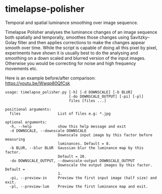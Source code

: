 # timelapse-polisher
Temporal and spatial luminance smoothing over image sequence.

Timelapse Polisher analyses the luminance changes of an image sequence both spatially and temporally, smoothes those changes using Savitzky–Golay filter and then applies corrections to make the changes appear smooth over time. While the script is capable of doing all this pixel by pixel, experiments have shown it is usually best to do the analysing and smoothing on a down scaled and blurred version of the input images. Otherwise you would be correcting for noise and high frequency movements etc.

Here is an example before/after comparison: https://youtu.be/Wwqp80QfCsk

```
usage: timelapse_polisher.py [-h] [-d DOWNSCALE] [-b BLUR]
                             [-do DOWNSCALE_OUTPUT] [-pi] [-pl]
                             files [files ...]

positional arguments:
  files                 List of files e.g: *.jpg

optional arguments:
  -h, --help            show this help message and exit
  -d DOWNSCALE, --downscale DOWNSCALE
                        Downscale input image by this factor before measuring
                        luminances. Default = 8.
  -b BLUR, --blur BLUR  Gaussian blur the luminance map by this factor.
                        Default = 20.
  -do DOWNSCALE_OUTPUT, --downscale-output DOWNSCALE_OUTPUT
                        Downscale the output images by this factor. Default =
                        1.
  -pi, --preview-in     Preview the first input image (half size) and exit.
  -pl, --preview-lum    Preview the first luminance map and exit.
```